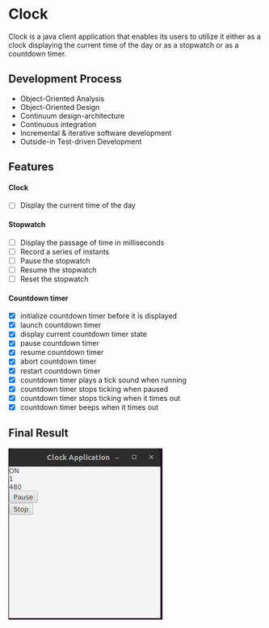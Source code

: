 # Clock
Clock is a java client application that enables its users to utilize it either as a clock displaying the current time of the day or as a stopwatch or as a countdown timer.
## Development Process
+ Object-Oriented Analysis 
+ Object-Oriented Design
+ Continuum design-architecture
+ Continuous integration
+ Incremental & iterative software development
+ Outside-in Test-driven Development
## Features
#### Clock
- [ ] Display the current time of the day
#### Stopwatch
- [ ] Display the passage of time in milliseconds
- [ ] Record a series of instants
- [ ] Pause the stopwatch
- [ ] Resume the stopwatch
- [ ] Reset the stopwatch
#### Countdown timer
- [x] initialize countdown timer before it is displayed
- [x] launch countdown timer
- [x] display current countdown timer state
- [x] pause countdown timer
- [x] resume countdown timer
- [x] abort countdown timer
- [x] restart countdown timer
- [x] countdown timer plays a tick sound when running
- [x] countdown timer stops ticking when paused
- [x] countdown timer stops ticking when it times out
- [x] countdown timer beeps when it times out  
## Final Result
![INITIALIZED COUNTDOWN TIMER](/app/bin/resources/result1.png)
